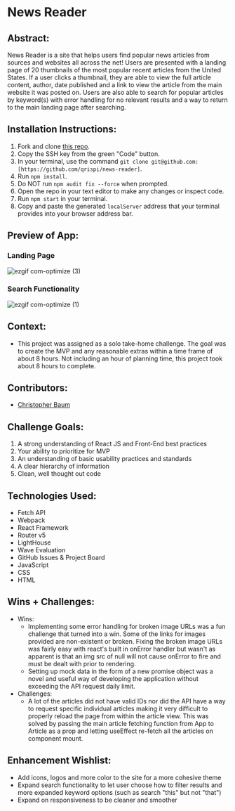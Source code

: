 # News Reader

## Abstract:
[//]: <>
News Reader is a site that helps users find popular news articles from sources and websites all across the net! Users are presented with a landing page of 20 thumbnails of the most popular recent articles from the United States. If a user clicks a thumbnail, they are able to view the full article content, author, date published and a link to view the article from the main website it was posted on. Users are also able to search for popular articles by keyword(s) with error handling for no relevant results and a way to return to the main landing page after searching. 

## Installation Instructions:
[//]: <>
1. Fork and clone [this repo](https://github.com/qrispi/news-reader).
1. Copy the SSH key from the green "Code" button.
1. In your terminal, use the command `git clone git@github.com:[https://github.com/qrispi/news-reader]`.
1. Run `npm install`.
1. Do NOT run `npm audit fix --force` when prompted.
1. Open the repo in your text editor to make any changes or inspect code.
1. Run `npm start` in your terminal.
1. Copy and paste the generated `localServer` address that your terminal provides into your browser address bar.

## Preview of App:
[//]: <>

### Landing Page
![ezgif com-optimize (3)](https://github.com/qrispi/news-reader/assets/24902544/82d2609e-d90c-4248-9b8b-98db8eec6650)

### Search Functionality
![ezgif com-optimize (1)](https://github.com/qrispi/news-reader/assets/24902544/cdc517fe-ad09-455e-82b8-0a074ae25619)

## Context:
[//]: <> 
- This project was assigned as a solo take-home challenge. The goal was to create the MVP and any reasonable extras within a time frame of about 8 hours. Not including an hour of planning time, this project took about 8 hours to complete.

## Contributors:
[//]: <>
- [Christopher Baum](https://github.com/qrispi)

## Challenge Goals:
[//]: <>
1. A strong understanding of React JS and Front-End best practices
1. Your ability to prioritize for MVP
1. An understanding of basic usability practices and standards
1. A clear hierarchy of information
1. Clean, well thought out code

## Technologies Used:
[//]: <>
- Fetch API
- Webpack
- React Framework
- Router v5
- LightHouse
- Wave Evaluation
- GitHub Issues & Project Board
- JavaScript
- CSS
- HTML

## Wins + Challenges:
[//]: <>
- Wins:
  - Implementing some error handling for broken image URLs was a fun challenge that turned into a win. Some of the links for images provided are non-existent or broken. Fixing the broken image URLs was fairly easy with react's built in onError handler but wasn't as apparent is that an img src of null will not cause onError to fire and must be dealt with prior to rendering.
  - Setting up mock data in the form of a new promise object was a novel and useful way of developing the application without exceeding the API request daily limit.
- Challenges:
  - A lot of the articles did not have valid IDs nor did the API have a way to request specific individual articles making it very difficult to properly reload the page from within the article view. This was solved by passing the main article fetching function from App to Article as a prop and letting useEffect re-fetch all the articles on component mount.

## Enhancement Wishlist:
[//]: <>
- Add icons, logos and more color to the site for a more cohesive theme
- Expand search functionality to let user choose how to filter results and more expanded keyword options (such as search "this" but not "that")
- Expand on responsiveness to be cleaner and smoother
